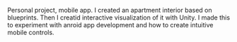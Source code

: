 Personal project, mobile app.
I created an apartment interior based on blueprints. Then I creatid interactive visualization of it with Unity. I made this to experiment with anroid app development and how to create intuitive mobile controls.
